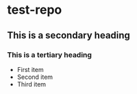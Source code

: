 test-repo
=========

## This is a secondary heading
### This is a tertiary heading

* First item
* Second item
* Third item
